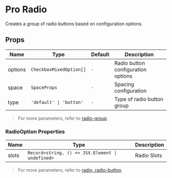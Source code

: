 # Pro Radio

Creates a group of radio buttons based on configuration options.

<demo title="Basic Usage" expand src="./demo/basic.vue" />

<demo title="Button Group" expand src="./demo/buttons.vue" description="Sometimes using buttons can be more elegant." />

<demo title="Sizes" expand src="./demo/sizes.vue" description="Choose whichever size you prefer." />

## Props

| Name | Type | Default | Description |
| --- | --- | --- | --- |
| options | `CheckboxMixedOption[]` | `-` | Radio button configuration options |
| space | `SpaceProps` | `-` | Spacing configuration |
| type | `'default' \| 'button'` | `-` | Type of radio button group |

> For more parameters, refer to [radio-group](https://www.naiveui.com/zh-CN/os-theme/components/radio#RadioGroup-Props).

### RadioOption Properties

| Name | Type | Description |
| --- | --- | --- |
| slots | `Record<string, () => JSX.Element \| undefined>` | Radio Slots |

> For more parameters, refer to [radio, radio-button](https://www.naiveui.com/zh-CN/os-theme/components/radio#Radio-Props,-RadioButton-Props).
